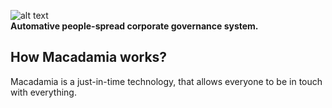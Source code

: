 ![alt text](https://raw.githubusercontent.com/Fidddle/Macadamia/master/lgo-wide.png)</br>
<b>Automative people-spread corporate governance system.</b>


## How Macadamia works?
<p>
   Macadamia is a just-in-time technology, that allows everyone to be in touch with everything.
</p>
